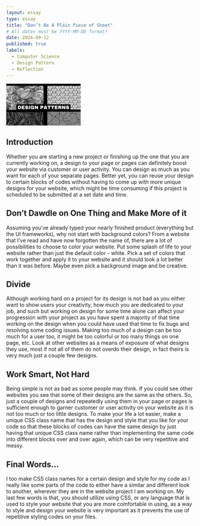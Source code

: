 ```yaml
---
layout: essay
type: essay
title: "Don’t Be A Plain Piece of Sheet"
# All dates must be YYYY-MM-DD format!
date: 2024-09-12
published: true
labels:
  - Computer Science
  - Design Pattern
  - Reflection
---
```


<img width="200px" class="rounded float-start pe-4" src="../img/designPattern.png">

<h2>Introduction</h2>
<p>Whether you are starting a new project or finishing up the one that you are currently working on, a design to your page or pages can definitely boost your website via customer or user activity. You can design as much as you want for each of your separate pages. Better yet, you can reuse your design to certain blocks of codes without having to come up with more unique designs for your website, which might be time consuming if this project is scheduled to be submitted at a set date and time.</p>
<h2>Don’t Dawdle on One Thing and Make More of it</h2>
<p>Assuming you’ve already typed your nearly finished product (everything but the UI frameworks), why not start with background colors? From a website that I’ve read and have now forgotten the name of, there are a lot of possibilities to choose to color your website. Put some splash of life to your website rather than just the default color - white. Pick a set of colors that work together and apply it to your website and it should look a lot better than it was before. Maybe even pick a background image and be creative.</p>
<h2>Divide</h2>
<p>Although working hard on a project for its design is not bad as you either want to show users your creativity, how much you are dedicated to your job, and such but working on design for some time alone can affect your progression with your project as you  have spent a majority of that time working on the design when you could have used that time to fix bugs and resolving some coding issues. Making too much of a design can be too much for a user too, it might be too colorful or too many things on one page, etc. Look at other websites as a means of exposure of what designs they use, most if not all of them do not overdo their design, in fact theirs is very much just a couple few designs.
</p>
<h2>Work Smart, Not Hard</h2>
<p>Being simple is not as bad as some people may think. If you could see other websites you see that some of their designs are the same as the others. So, just a couple of designs and repeatedly using them in your page or pages is sufficient enough to garner customer or user activity on your website as it is not too much or too little designs. To make your life a lot easier, make a unique CSS class name that has the design and style that you like for your code so that these blocks of codes can have the same design by just having that unique CSS class name rather than implementing the same code into different blocks over and over again, which can be very repetitive and messy.
</p>
<h2>Final Words…</h2>
<p>I too make CSS class names for a certain design and style for my code as I really like some parts of the code to either have a similar and different look to another, wherever they are in the website project I am working on. My last few words is that, you should utilize using CSS, or any language that is used to style your website that you are more comfortable in using, as a way to style and design your website is very important as it prevents the use of repetitive styling codes on your files.
</p>
